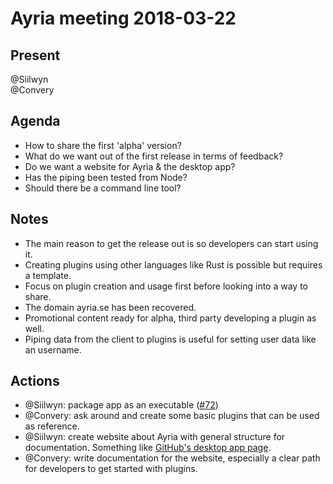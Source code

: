 # Ayria meeting 2018-03-22

## Present
@Siilwyn  
@Convery  

## Agenda
- How to share the first 'alpha' version?
- What do we want out of the first release in terms of feedback?
- Do we want a website for Ayria & the desktop app?
- Has the piping been tested from Node?
- Should there be a command line tool?

## Notes
- The main reason to get the release out is so developers can start using it.
- Creating plugins using other languages like Rust is possible but requires a template.
- Focus on plugin creation and usage first before looking into a way to share.
- The domain ayria.se has been recovered.
- Promotional content ready for alpha, third party developing a plugin as well.
- Piping data from the client to plugins is useful for setting user data like an username.

## Actions
- @Siilwyn: package app as an executable ([#72](https://github.com/AyriaPublic/desktop/issues/72))
- @Convery: ask around and create some basic plugins that can be used as reference.
- @Siilwyn: create website about Ayria with general structure for documentation. Something like [GitHub's desktop app page](https://desktop.github.com/).
- @Convery: write documentation for the website, especially a clear path for developers to get started with plugins.
